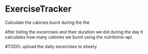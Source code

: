# ExerciseTracker
Calculate the calories burnt during the the


After listing the excercises and their duration we did during the day it calculates how many calories we burnt using the nutritionix-api.

#TODO: upload the daily excercises to sheety
